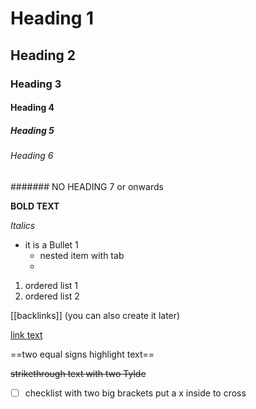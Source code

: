 # Heading 1
## Heading 2
### Heading 3
#### Heading 4
##### Heading 5
###### Heading 6
####### NO HEADING 7 or onwards


**BOLD TEXT**

*Italics*

- it is a Bullet 1
	- nested item with tab
	- 

1. ordered list 1
2. ordered list 2


[[backlinks]] (you can also create it later)

[link text](https://google.com)

==two equal signs highlight text==

~~strikethrough text with two Tylde~~


- [ ] checklist with two big brackets put a x inside to cross


